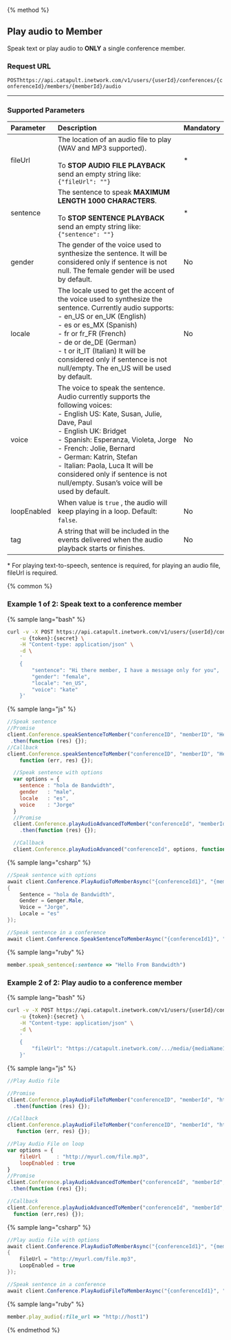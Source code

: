{% method %}

## Play audio to Member
Speak text or play audio to **ONLY** a single conference member.

### Request URL

<code class="post">POST</code>`https://api.catapult.inetwork.com/v1/users/{userId}/conferences/{conferenceId}/members/{memberId}/audio`

---

### Supported Parameters
| Parameter   | Description                                                                                                                                                                                                                                                                                                                                                                                     | Mandatory |
|:------------|:------------------------------------------------------------------------------------------------------------------------------------------------------------------------------------------------------------------------------------------------------------------------------------------------------------------------------------------------------------------------------------------------|:----------|
| fileUrl     | The location of an audio file to play (WAV and MP3 supported).  <br> <br>To **STOP AUDIO FILE PLAYBACK** send an empty string like: `{"fileUrl": ""}`                                                                                                                                                                                                                                           | *         |
| sentence    | The sentence to speak **MAXIMUM LENGTH 1000 CHARACTERS**.   <br> <br> To **STOP SENTENCE PLAYBACK** send an empty string like: `{"sentence": ""}`                                                                                                                                                                                                                                               | *         |
| gender      | The gender of the voice used to synthesize the sentence. It will be considered only if sentence is not null. The female gender will be used by default.                                                                                                                                                                                                                                         | No        |
| locale      | The locale used to get the accent of the voice used to synthesize the sentence. Currently audio supports: <br> - en\_US or en\_UK (English) <br> - es or es\_MX (Spanish) <br> - fr or fr\_FR (French) <br> - de or de\_DE (German) <br> - t or it\_IT (Italian) It will be considered only if sentence is not null/empty. The en\_US will be used by default.                                  | No        |
| voice       | The voice to speak the sentence. Audio currently supports the following voices: <br> - English US: Kate, Susan, Julie, Dave, Paul <br> - English UK: Bridget <br> - Spanish: Esperanza, Violeta, Jorge <br> - French: Jolie, Bernard <br> - German: Katrin, Stefan <br> - Italian: Paola, Luca It will be considered only if sentence is not null/empty. Susan’s voice will be used by default. | No        |
| loopEnabled | When value is `true` , the audio will keep playing in a loop. Default: `false`.                                                                                                                                                                                                                                                                                                                 | No        |
| tag         | A string that will be included in the events delivered when the audio playback starts or finishes.                                                                                                                                                                                                                                                                                              | No        |

<aside class="alert general small">
<p>
* For playing text-to-speech, sentence is required, for playing an audio file, fileUrl is required.
</p>
</aside>

{% common %}

### Example 1 of 2: Speak text to a conference member

{% sample lang="bash" %}

```bash
curl -v -X POST https://api.catapult.inetwork.com/v1/users/{userId}/conferences/{conferenceId}/members/{memberId}/audio \
	-u {token}:{secret} \
	-H "Content-type: application/json" \
	-d \
	'
	{
		"sentence": "Hi there member, I have a message only for you",
		"gender": "female",
		"locale": "en_US",
		"voice": "kate"
	}'
```

{% sample lang="js" %}

```js
//Speak sentence
//Promise
client.Conference.speakSentenceToMember("conferenceID", "memberID", "Hello From Bandwidth")
 .then(function (res) {});
//Callback
client.Conference.speakSentenceToMember("conferenceID", "memberID", "Hello From Bandwidth",
	function (err, res) {});

  //Speak sentence with options
  var options = {
  	sentence : "hola de Bandwidth",
  	gender   : "male",
  	locale   : "es",
  	voice    : "Jorge"
  }
  //Promise
  client.Conference.playAudioAdvancedToMember("conferenceId", "memberId", options)
    .then(function (res) {});

  //Callback
  client.Conference.playAudioAdvanced("conferenceId", options, function (err,res) {});
```

{% sample lang="csharp" %}

```csharp
//Speak sentence with options
await client.Conference.PlayAudioToMemberAsync("{conferenceId1}", "{memberId1}", new PlayAudioData
{
	Sentence = "hola de Bandwidth",
	Gender = Genger.Male,
	Voice = "Jorge",
	Locale = "es"
});

//Speak sentence in a conference
await client.Conference.SpeakSentenceToMemberAsync("{conferenceId1}", "{memberId1}", "Hello From Bandwidth");
```

{% sample lang="ruby" %}

```ruby
member.speak_sentence(:sentence => "Hello From Bandwidth")
```

### Example 2 of 2: Play audio to a conference member

{% sample lang="bash" %}

```bash
curl -v -X POST https://api.catapult.inetwork.com/v1/users/{userId}/conferences/{conferenceId}/members/{memberId}/audio \
	-u {token}:{secret} \
	-H "Content-type: application/json" \
	-d \
	'
	{
		"fileUrl": "https://catapult.inetwork.com/.../media/{mediaName1}"
	}'
```

{% sample lang="js" %}

```js
//Play Audio file

//Promise
client.Conference.playAudioFileToMember("conferenceID", "memberId", "http://myurl.com/file.mp3")
  .then(function (res) {});

//Callback
client.Conference.playAudioFileToMember("conferenceID", "memberId", "http://myurl.com/file.wav",
   function (err, res) {});

//Play Audio File on loop
var options = {
	fileUrl     : "http://myurl.com/file.mp3",
	loopEnabled : true
}
//Promise
client.Conference.playAudioAdvancedToMember("conferenceId", "memberId", options)
 .then(function (res) {});

//Callback
client.Conference.playAudioAdvancedToMember("conferenceId", "memberId", options,
  function (err,res) {});
```

{% sample lang="csharp" %}

```csharp
//Play audio file with options
await client.Conference.PlayAudioToMemberAsync("{conferenceId1}", "{memberId1}", new PlayAudioData
{
	FileUrl = "http://myurl.com/file.mp3",
	LoopEnabled = true
});

//Speak sentence in a conference
await client.Conference.PlayAudioFileToMemberAsync("{conferenceId1}", "{memberId1}", "http://myurl.com/file.mp3");
```

{% sample lang="ruby" %}

```ruby
member.play_audio(:file_url => "http://host1")
```
{% endmethod %}
